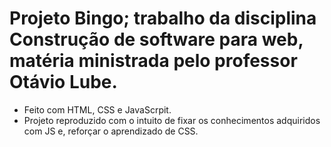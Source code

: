 # Projeto Bingo; trabalho da disciplina Construção de software para web, matéria ministrada pelo professor Otávio Lube.

- Feito com HTML, CSS e JavaScrpit.
- Projeto reproduzido com o intuito de fixar os conhecimentos adquiridos com JS e, reforçar o aprendizado de CSS. 
